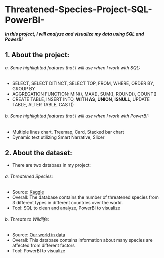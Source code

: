 # Threatened-Species-Project-SQL-PowerBI-
***In this project, I will analyze and visualize my data using SQL and PowerBI***

## 1. About the project: 
###### a. Some highlighted features that I will use when I work with SQL: 
- SELECT, SELECT DITINCT, SELECT TOP, FROM, WHERE, ORDER BY, GROUP BY
- AGGREGATION FUNCTION: MIN(), MAX(), SUM(), ROUND(), COUNT()
- CREATE TABLE, INSERT INTO, **WITH AS**, **UNION**, **ISNULL**, UPDATE TABLE, ALTER TABLE, CAST()

###### b. Some highlighted features that I will use when I work with PowerBI: 
- Multiple lines chart, Treemap, Card, Stacked bar chart
- Dynamic text utilizing Smart Narrative, Slicer

## 2. About the dataset: 
- There are two databaes in my project: 

###### a. Threatened Species: 
- Source: [Kaggle](https://www.kaggle.com/datasets/vineethakkinapalli/united-nations-environment-data?select=Water+and+Sanitation+Services.csv)
- Overall: The database contains the number of threatened species from 3 different types in different countries over the world.  
- Tool: SQL to clean and analyze, PowerBI to visualize

###### b. Threats to Wildlife: 
- Source: [Our world in data](https://ourworldindata.org/threats-to-wildlife#:~:text=80%25%20of%20threatened%20species%20are,aquaculture%20%E2%80%93%20is%20another%20leading%20threat.)
- Overall: This database contains information about many species are affected from different factors 
- Tool: PowerBI to visualize 


